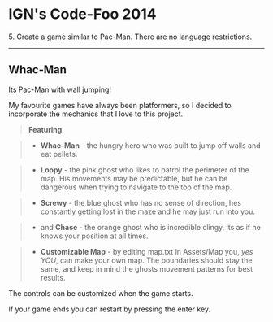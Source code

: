 
IGN's Code-Foo 2014
=============

5\. Create a game similar to Pac-Man. There are no language restrictions.

--------

Whac-Man
--------

Its Pac-Man with wall jumping!

My favourite games have always been platformers, so I decided to incorporate the mechanics that I love to this project.

> **Featuring**

> - **Whac-Man** - the hungry hero who was built to jump off walls and eat pellets.

> - **Loopy** - the pink ghost who likes to patrol the perimeter of the map. His movements may be predictable, but he can be dangerous when trying to navigate to the top of the map.
 
> - **Screwy** - the blue ghost who has no sense of direction, hes constantly getting lost in the maze and he may just run into you.

> - and **Chase** - the orange ghost who is incredible clingy, its as if he knows your position at all times. 

> - **Customizable Map** - by editing map.txt in Assets/Map you, *yes YOU*, can make your own map. The boundaries should stay the same, and keep in mind the ghosts movement patterns for best results.

The controls can be customized when the game starts.

If your game ends you can restart by pressing the enter key.